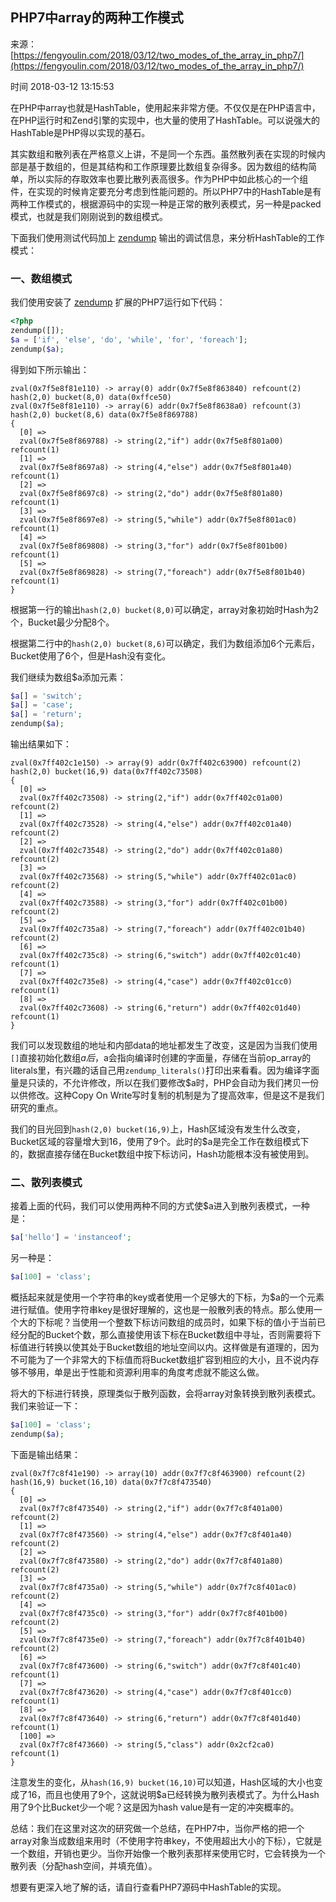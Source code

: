 ## PHP7中array的两种工作模式

来源：[https://fengyoulin.com/2018/03/12/two_modes_of_the_array_in_php7/](https://fengyoulin.com/2018/03/12/two_modes_of_the_array_in_php7/)

时间 2018-03-12 13:15:53


在PHP中array也就是HashTable，使用起来非常方便。不仅仅是在PHP语言中，在PHP运行时和Zend引擎的实现中，也大量的使用了HashTable。可以说强大的HashTable是PHP得以实现的基石。

其实数组和散列表在严格意义上讲，不是同一个东西。虽然散列表在实现的时候内部是基于数组的，但是其结构和工作原理要比数组复杂得多。因为数组的结构简单，所以实际的存取效率也要比散列表高很多。作为PHP中如此核心的一个组件，在实现的时候肯定要充分考虑到性能问题的。所以PHP7中的HashTable是有两种工作模式的，根据源码中的实现一种是正常的散列表模式，另一种是packed模式，也就是我们刚刚说到的数组模式。

下面我们使用测试代码加上    [zendump][0]
输出的调试信息，来分析HashTable的工作模式：


### 一、数组模式

我们使用安装了    [zendump][0]
扩展的PHP7运行如下代码：

```php
<?php
zendump([]);
$a = ['if', 'else', 'do', 'while', 'for', 'foreach'];
zendump($a);
```

得到如下所示输出：

``` 
zval(0x7f5e8f81e110) -> array(0) addr(0x7f5e8f863840) refcount(2) hash(2,0) bucket(8,0) data(0xffce50)
zval(0x7f5e8f81e110) -> array(6) addr(0x7f5e8f8638a0) refcount(3) hash(2,0) bucket(8,6) data(0x7f5e8f869788)
{
  [0] =>
  zval(0x7f5e8f869788) -> string(2,"if") addr(0x7f5e8f801a00) refcount(1)
  [1] =>
  zval(0x7f5e8f8697a8) -> string(4,"else") addr(0x7f5e8f801a40) refcount(1)
  [2] =>
  zval(0x7f5e8f8697c8) -> string(2,"do") addr(0x7f5e8f801a80) refcount(1)
  [3] =>
  zval(0x7f5e8f8697e8) -> string(5,"while") addr(0x7f5e8f801ac0) refcount(1)
  [4] =>
  zval(0x7f5e8f869808) -> string(3,"for") addr(0x7f5e8f801b00) refcount(1)
  [5] =>
  zval(0x7f5e8f869828) -> string(7,"foreach") addr(0x7f5e8f801b40) refcount(1)
}
```


根据第一行的输出`hash(2,0) bucket(8,0)`可以确定，array对象初始时Hash为2个，Bucket最少分配8个。

根据第二行中的`hash(2,0) bucket(8,6)`可以确定，我们为数组添加6个元素后，Bucket使用了6个，但是Hash没有变化。

我们继续为数组$a添加元素：

```php
$a[] = 'switch';
$a[] = 'case';
$a[] = 'return';
zendump($a);
```

输出结果如下：

``` 
zval(0x7ff402c1e150) -> array(9) addr(0x7ff402c63900) refcount(2) hash(2,0) bucket(16,9) data(0x7ff402c73508)
{
  [0] =>
  zval(0x7ff402c73508) -> string(2,"if") addr(0x7ff402c01a00) refcount(2)
  [1] =>
  zval(0x7ff402c73528) -> string(4,"else") addr(0x7ff402c01a40) refcount(2)
  [2] =>
  zval(0x7ff402c73548) -> string(2,"do") addr(0x7ff402c01a80) refcount(2)
  [3] =>
  zval(0x7ff402c73568) -> string(5,"while") addr(0x7ff402c01ac0) refcount(2)
  [4] =>
  zval(0x7ff402c73588) -> string(3,"for") addr(0x7ff402c01b00) refcount(2)
  [5] =>
  zval(0x7ff402c735a8) -> string(7,"foreach") addr(0x7ff402c01b40) refcount(2)
  [6] =>
  zval(0x7ff402c735c8) -> string(6,"switch") addr(0x7ff402c01c40) refcount(1)
  [7] =>
  zval(0x7ff402c735e8) -> string(4,"case") addr(0x7ff402c01cc0) refcount(1)
  [8] =>
  zval(0x7ff402c73608) -> string(6,"return") addr(0x7ff402c01d40) refcount(1)
}
```

我们可以发现数组的地址和内部data的地址都发生了改变，这是因为当我们使用`[]`直接初始化数组$a后，$a会指向编译时创建的字面量，存储在当前op_array的literals里，有兴趣的话自己用`zendump_literals()`打印出来看看。因为编译字面量是只读的，不允许修改，所以在我们要修改$a时，PHP会自动为我们拷贝一份以供修改。这种Copy On Write写时复制的机制是为了提高效率，但是这不是我们研究的重点。

我们的目光回到`hash(2,0) bucket(16,9)`上，Hash区域没有发生什么改变，Bucket区域的容量增大到16，使用了9个。此时的$a是完全工作在数组模式下的，数据直接存储在Bucket数组中按下标访问，Hash功能根本没有被使用到。


### 二、散列表模式

接着上面的代码，我们可以使用两种不同的方式使$a进入到散列表模式，一种是：

```php
$a['hello'] = 'instanceof';
```

另一种是：

```php
$a[100] = 'class';
```

概括起来就是使用一个字符串的key或者使用一个足够大的下标，为$a的一个元素进行赋值。使用字符串key是很好理解的，这也是一般散列表的特点。那么使用一个大的下标呢？当使用一个整数下标访问数组的成员时，如果下标的值小于当前已经分配的Bucket个数，那么直接使用该下标在Bucket数组中寻址，否则需要将下标值进行转换以使其处于Bucket数组的地址空间以内。这样做是有道理的，因为不可能为了一个非常大的下标值而将Bucket数组扩容到相应的大小，且不说内存够不够用，单是出于性能和资源利用率的角度考虑就不能这么做。

将大的下标进行转换，原理类似于散列函数，会将array对象转换到散列表模式。我们来验证一下：

```php
$a[100] = 'class';
zendump($a);
```

下面是输出结果：

``` 
zval(0x7f7c8f41e190) -> array(10) addr(0x7f7c8f463900) refcount(2) hash(16,9) bucket(16,10) data(0x7f7c8f473540)
{
  [0] =>
  zval(0x7f7c8f473540) -> string(2,"if") addr(0x7f7c8f401a00) refcount(2)
  [1] =>
  zval(0x7f7c8f473560) -> string(4,"else") addr(0x7f7c8f401a40) refcount(2)
  [2] =>
  zval(0x7f7c8f473580) -> string(2,"do") addr(0x7f7c8f401a80) refcount(2)
  [3] =>
  zval(0x7f7c8f4735a0) -> string(5,"while") addr(0x7f7c8f401ac0) refcount(2)
  [4] =>
  zval(0x7f7c8f4735c0) -> string(3,"for") addr(0x7f7c8f401b00) refcount(2)
  [5] =>
  zval(0x7f7c8f4735e0) -> string(7,"foreach") addr(0x7f7c8f401b40) refcount(2)
  [6] =>
  zval(0x7f7c8f473600) -> string(6,"switch") addr(0x7f7c8f401c40) refcount(1)
  [7] =>
  zval(0x7f7c8f473620) -> string(4,"case") addr(0x7f7c8f401cc0) refcount(1)
  [8] =>
  zval(0x7f7c8f473640) -> string(6,"return") addr(0x7f7c8f401d40) refcount(1)
  [100] =>
  zval(0x7f7c8f473660) -> string(5,"class") addr(0x2cf2ca0) refcount(1)
}
```

注意发生的变化，从`hash(16,9) bucket(16,10)`可以知道，Hash区域的大小也变成了16，而且也使用了9个，这就说明$a已经转换为散列表模式了。为什么Hash用了9个比Bucket少一个呢？这是因为hash value是有一定的冲突概率的。

总结：我们在这里对这次的研究做一个总结，在PHP7中，当你严格的把一个array对象当成数组来用时（不使用字符串key，不使用超出大小的下标），它就是一个数组，开销也更少。当你开始像一个散列表那样来使用它时，它会转换为一个散列表（分配hash空间，并填充值）。

想要有更深入地了解的话，请自行查看PHP7源码中HashTable的实现。



[0]: https://github.com/php7th/zendump
[1]: https://github.com/php7th/zendump